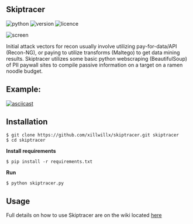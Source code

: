 ## Skiptracer 
![python](https://img.shields.io/badge/python-2.7-green.svg) ![version](https://img.shields.io/badge/version-0.2.0-brightgreen.svg) ![licence](https://img.shields.io/badge/license-GPLv3-lightgrey.svg) 

![screen](https://i.imgur.com/gG0KZ0F.png)

Initial attack vectors for recon usually involve utilizing pay-for-data/API (Recon-NG), or paying to utilize transforms (Maltego) to get data mining results. Skiptracer utilizes some basic python webscraping (BeautifulSoup) of PII paywall sites to compile passive information on a target on a ramen noodle budget.

Example:
----

[![asciicast](https://asciinema.org/a/RosGkr3mie2s6hjwUJC1TT2lJ.png)](https://asciinema.org/a/RosGkr3mie2s6hjwUJC1TT2lJ)


Installation
----
```
$ git clone https://github.com/xillwillx/skiptracer.git skiptracer
$ cd skiptracer
```
__Install requirements__
```
$ pip install -r requirements.txt
```
__Run__
```
$ python skiptracer.py
```

Usage
----
Full details on how to use Skiptracer are on the wiki located [here](https://github.com/xillwillx/skiptracer/wiki)
